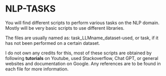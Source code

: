 # NLP-TASKS

You will find different scripts to perform various tasks on the NLP domain. Mostly will be very basic scripts to use different libraries.

  The files are usually named as: task_LLMname_dataset-used, or task, if it has not been performed on a certain dataset. 

I do not own any credits for this, most of these scripts are obtained by following **tutorials** on Youtube, used Stackoverflow, Chat GPT, or general websites and documentation on Google. Any references are to be found in each file for more information.


